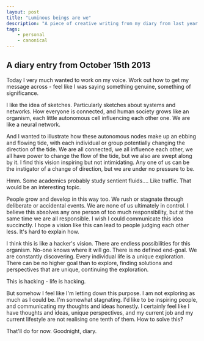 ```yaml
---
layout: post
title: "Luminous beings are we"
description: "A piece of creative writing from my diary from last year. It's about the ebb and flow of humanity, and how life is hacking."
tags:
    - personal
    - canonical
---
```


A diary entry from October 15th 2013
---

Today I very much wanted to work on my voice. Work out how to get my message across - feel like I was saying something genuine, something of significance.

I like the idea of sketches. Particularly sketches about systems and networks. How everyone is connected, and human society grows like an organism, each little autonomous cell influencing each other one. We are like a neural network.

And I wanted to illustrate how these autonomous nodes make up an ebbing and flowing tide, with each individual or group potentially changing the direction of the tide. We are all connected, we all influence each other, we all have power to change the flow of the tide, but we also are swept along by it. I find this vision inspiring but not intimidating. Any one of us can be the instigator of a change of direction, but we are under no pressure to be.

Hmm. Some academics probably study sentient fluids.... Like traffic. That would be an interesting topic.

People grow and develop in this way too. We rush or stagnate through deliberate or accidental events. We are none of us ultimately in control. I believe this absolves any one person of too much responsibility, but at the same time we are all responsible. I wish I could communicate this idea succinctly. I hope a vision like this can lead to people judging each other less. It's hard to explain how.

I think this is like a hacker's vision. There are endless possibilities for this organism. No-one knows where it will go. There is no defined end-goal. We are constantly discovering. Every individual life is a unique exploration. There can be no higher goal than to explore, finding solutions and perspectives that are unique, continuing the exploration.

This is hacking - life is hacking.

But somehow I feel like I'm letting down this purpose. I am not exploring as much as I could be. I'm somewhat stagnating. I'd like to be inspiring people, and communicating my thoughts and ideas honestly. I certainly feel like I have thoughts and ideas, unique perspectives, and my current job and my current lifestyle are not realising one tenth of them. How to solve this?

That'll do for now. Goodnight, diary.
